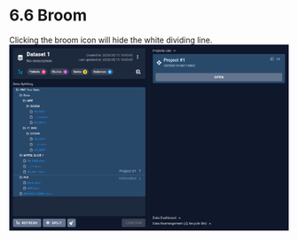 # 6.6 Broom
Clicking the broom icon will hide the white dividing line.
![Image](../images/image_37.png)